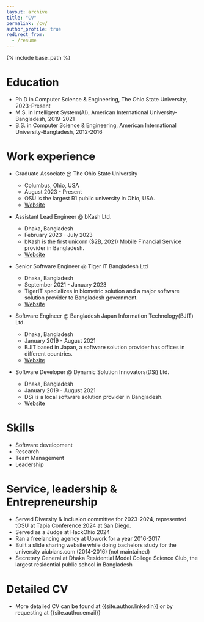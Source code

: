 ```yaml
---
layout: archive
title: "CV"
permalink: /cv/
author_profile: true
redirect_from:
  - /resume
---
```


{% include base_path %}

Education
======

* Ph.D in Computer Science & Engineering, The Ohio State University, 2023-Present
* M.S. in Intelligent System(AI), American International University-Bangladesh, 2019-2021
* B.S. in Computer Science & Engineering, American International University-Bangladesh, 2012-2016

Work experience
======

* Graduate Associate @ The Ohio State University
  * Columbus, Ohio, USA
  * August 2023 - Present
  * OSU is the largest R1 public university in Ohio, USA.
  * [Website](https://www.osu.edu)

* Assistant Lead Engineer @ bKash Ltd.
  * Dhaka, Bangladesh
  * February 2023 - July 2023
  * bKash is the first unicorn ($2B, 2021) Mobile Financial Service provider in Bangladesh.
  * [Website](https://www.bkash.com)

* Senior Software Engineer @ Tiger IT Bangladesh Ltd
  * Dhaka, Bangladesh
  * September 2021 - January 2023
  * TigerIT specializes in biometric solution and a major software solution provider to Bangladesh government.
  * [Website](https://www.tigerit.com)
  
* Software Engineer @ Bangladesh Japan Information Technology(BJIT) Ltd.
  * Dhaka, Bangladesh
  * January 2019 - August 2021
  * BJIT based in Japan, a software solution provider has offices in different countries.
  * [Website](https://bjitgroup.com)
  
* Software Developer @ Dynamic Solution Innovators(DSi) Ltd.
  * Dhaka, Bangladesh
  * January 2019 - August 2021
  * DSi is a local software solution provider in Bangladesh.
  * [Website](https://www.dsinnovators.com)

Skills
======

* Software development
* Research
* Team Management
* Leadership

<!-- Publications
======

  <ul>{% for post in site.publications reversed %}
    {% include archive-single-cv.html %}
  {% endfor %}</ul>
  
Talks
======

  <ul>{% for post in site.talks reversed %}
    {% include archive-single-talk-cv.html  %}
  {% endfor %}</ul>
  
Teaching
======

  <ul>{% for post in site.teaching reversed %}
    {% include archive-single-cv.html %}
  {% endfor %}</ul> -->
  
Service, leadership & Entrepreneurship
======

* Served Diversity & Inclusion committee for 2023-2024, represented tOSU at Tapia Conference
2024 at San Diego.
* Served as a Judge at HackOhio 2024
* Ran a freelancing agency at Upwork for a year 2016-2017
* Built a slide sharing website while doing bachelors study for the university aiubians.com (2014-2016) (not maintained)
* Secretary General at Dhaka Residential Model College Science Club, the largest residential public school in Bangladesh

Detailed CV
======

* More detailed CV can be found at {{site.author.linkedin}} or by requesting at {{site.author.email}}
